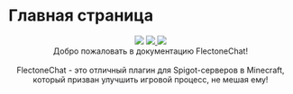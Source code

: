 # Главная страница
<p align="center">
 <img src="https://cdn.discordapp.com/attachments/1125856632996380753/1125870323322069004/flectonechat.png">
 <a href="https://modrinth.com/plugin/flectonechat">
   <img src="https://chat.flectone.net/assets/getonmodrinth.svg" />
 </a>
 <a href="https://www.spigotmc.org/resources/flectonechat.89411/">
   <img src="https://chat.flectone.net/assets/getonspigotmc.svg" />
 </a>
 <br/>
 Добро пожаловать в документацию FlectoneChat!
 <br/>
 <br/>
FlectoneChat - это отличный плагин для Spigot-серверов в Minecraft, который призван улучшить игровой процесс, не мешая ему!
 <br/>
 <br/>
</p>
